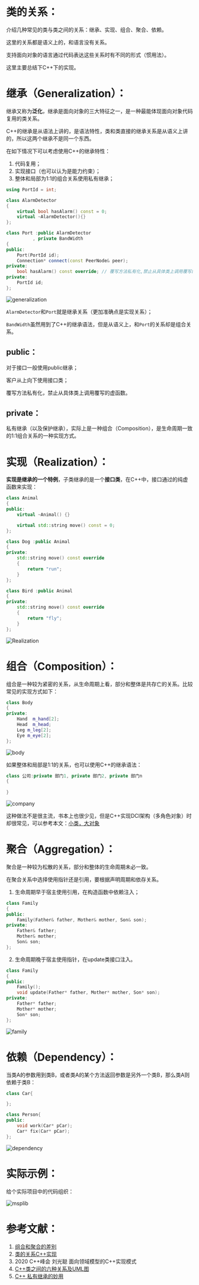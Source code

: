 # 类的关系：

介绍几种常见的类与类之间的关系：继承、实现、组合、聚合、依赖。

这里的关系都是语义上的，和语言没有关系。

支持面向对象的语言通过代码表达这些关系时有不同的形式（惯用法）。

这里主要总结下C++下的实现。



# 继承（Generalization）：

继承又称为**泛化**，继承是面向对象的三大特征之一，是一种最能体现面向对象代码复用的类关系。

C++的继承是从语法上讲的，是语法特性，类和类直接的继承关系是从语义上讲的，所以这两个继承不是同一个东西。

在如下情况下可以考虑使用C++的继承特性：

1. 代码复用；
2. 实现接口（也可以认为是能力约束）；
3. 整体和局部为1:1的组合关系使用私有继承；



```cpp
using PortId = int;

class AlarmDetector
{
	virtual bool hasAlarm() const = 0;
	virtual ~AlarmDetector(){}
};

class Port :public AlarmDetector
	      , private BandWidth
{
public:
	Port(PortId id);
	Connection* connect(const PeerNode& peer);
private:
	bool hasAlarm() const override; // 覆写方法私有化,禁止从具体类上调用覆写的虚函数
private:
	PortId id;
};
```



![generalization](.\pic\generalization.jpg)



`AlarmDetector`和`Port`就是继承关系（更加准确点是实现关系）；

`BandWidth`虽然用到了C++的继承语法，但是从语义上，和`Port`的关系却是组合关系。



## public：

对于接口一般使用public继承；

客户从上向下使用接口类；

覆写方法私有化，禁止从具体类上调用覆写的虚函数。



## private：

私有继承（以及保护继承），实际上是一种组合（Composition），是生命周期一致的1:1组合关系的一种实现方式。



# 实现（Realization）：

**实现是继承的一个特例**，子类继承的是一个**接口类**，在C++中，接口通过的纯虚函数来实现：

```cpp
class Animal
{
public:
    virtual ~Animal() {}

    virtual std::string move() const = 0;
};

class Dog :public Animal
{
private:
    std::string move() const override
    {
        return "run";
    }
};

class Bird :public Animal
{
private:
    std::string move() const override
    {
        return "fly";
    }
};
```



![Realization](.\pic\Realization.jpg)





# 组合（Composition）：

组合是一种较为紧密的关系，从生命周期上看，部分和整体是共存亡的关系。比较常见的实现方式如下：

```cpp
class Body 
{
private:
	Hand  m_hand[2];
	Head  m_head;
	Leg m_leg[2];
	Eye m_eye[2];
};
```



![body](.\pic\body.jpg)



如果整体和局部是1:1的关系，也可以使用C++的继承语法：

```cpp
class 公司:private 部门1, private 部门2, private 部门n
{
    
}
```

![company](.\pic\company.jpg)



这种做法不是很主流，书本上也很少见，但是C++实现DCI架构（多角色对象）时却很常见，可以参考本文：[小类，大对象](https://www.jianshu.com/p/a830d2261392)



# 聚合（Aggregation）：

聚合是一种较为松散的关系，部分和整体的生命周期未必一致。

在聚合关系中选择使用指针还是引用，要根据声明周期和依存关系。

1. 生命周期早于宿主使用引用，在构造函数中依赖注入；

```cpp
class Family
{
public:
	Family(Father& father, Mother& mother, Son& son);
private:
	Father& father;
	Mother& mother;
	Son& son;
};
```

2. 生命周期晚于宿主使用指针，在update类接口注入。

```cpp
class Family
{
public:
	Family();
	void update(Father* father, Mother* mother, Son* son);
private:
	Father* father;
	Mother* mother;
	Son* son;
};
```



![family](.\pic\family.jpg)



# 依赖（Dependency）：

当类A的参数用到类B，或者类A的某个方法返回参数是另外一个类B，那么类A则依赖于类B：

```cpp
class Car{

};

class Person{
public:
	void work(Car* pCar);
	Car* fix(Car* pCar);
};
```



![dependency](.\pic\dependency.jpg)



# 实际示例：

给个实际项目中的代码组织：

![msplib](.\pic\msplib.png)





# 参考文献：

1. [组合和聚合的差别](https://www.jianshu.com/p/e74f90ae1802)
2. [类的关系C++实现](https://www.jianshu.com/p/1a81896710c2)
3. 2020 C++峰会  刘光聪 面向领域模型的C++实现模式
4. [C++类之间的六种关系及UML图](https://www.freesion.com/article/5839142884/)
5. [C++ 私有继承的妙用](https://www.jianshu.com/p/aa28a6a6d78d)